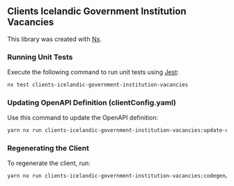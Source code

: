 ## Clients Icelandic Government Institution Vacancies

This library was created with [Nx](https://nx.dev).

### Running Unit Tests

Execute the following command to run unit tests using [Jest](https://jestjs.io):

```bash
nx test clients-icelandic-government-institution-vacancies
```

### Updating OpenAPI Definition (clientConfig.yaml)

Use this command to update the OpenAPI definition:

```bash
yarn nx run clients-icelandic-government-institution-vacancies:update-openapi-document
```

### Regenerating the Client

To regenerate the client, run:

```bash
yarn nx run clients-icelandic-government-institution-vacancies:codegen/backend-client
```
